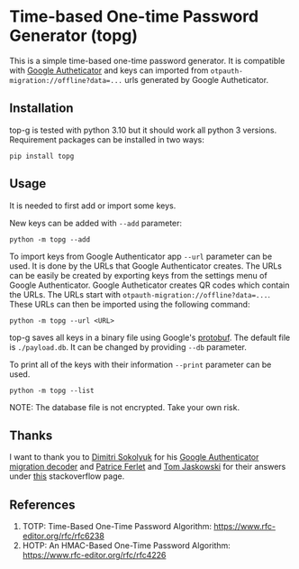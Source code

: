 # Time-based One-time Password Generator (topg)

This is a simple time-based one-time password generator. It is compatible with [Google Autheticator](https://play.google.com/store/apps/details?id=com.google.android.apps.authenticator2) and keys can imported from `otpauth-migration://offline?data=...` urls generated by Google Autheticator.

## Installation

top-g is tested with python 3.10 but it should work all python 3 versions. Requirement packages can be installed in two ways:

```
pip install topg
```

## Usage

It is needed to first add or import some keys.

New keys can be added with `--add` parameter:

```
python -m topg --add
```

To import keys from Google Authenticator app `--url` parameter can be used. It is done by the URLs that Google Authenticator creates. The URLs can be easily be created by exporting keys from the settings menu of Google Authenticator. Google Autheticator creates QR codes which contain the URLs. The URLs start with `otpauth-migration://offline?data=...`. These URLs can then be imported using the following command:

```
python -m topg --url <URL>
```

top-g saves all keys in a binary file using Google's [protobuf](https://developers.google.com/protocol-buffers). The default file is `./payload.db`. It can be changed by providing `--db` parameter.

To print all of the keys with their information `--print` parameter can be used.

```
python -m topg --list
```

NOTE: The database file is not encrypted. Take your own risk.

## Thanks

I want to thank you to [Dimitri Sokolyuk](https://github.com/dim13) for his [Google Authenticator migration decoder](https://github.com/dim13/otpauth) and [Patrice Ferlet](https://github.com/metal3d) and [Tom Jaskowski](https://github.com/tadeck) for their answers under [this](https://stackoverflow.com/questions/8529265/google-authenticator-implementation-in-python) stackoverflow page.

## References

1. TOTP: Time-Based One-Time Password Algorithm: https://www.rfc-editor.org/rfc/rfc6238
1. HOTP: An HMAC-Based One-Time Password Algorithm: https://www.rfc-editor.org/rfc/rfc4226
